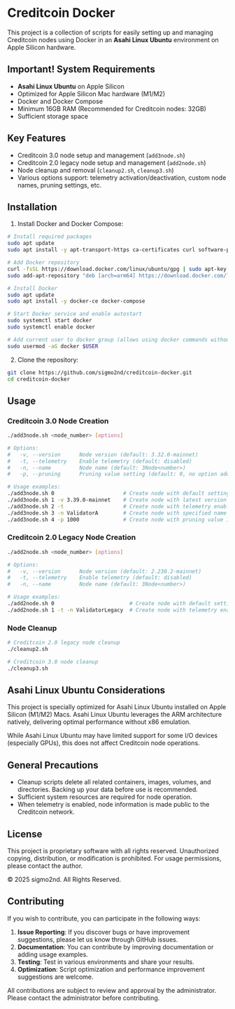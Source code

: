 # Creditcoin Docker

This project is a collection of scripts for easily setting up and managing Creditcoin nodes using Docker in an **Asahi Linux Ubuntu** environment on Apple Silicon hardware.

## Important! System Requirements

- **Asahi Linux Ubuntu** on Apple Silicon
- Optimized for Apple Silicon Mac hardware (M1/M2)
- Docker and Docker Compose
- Minimum 16GB RAM (Recommended for Creditcoin nodes: 32GB)
- Sufficient storage space

## Key Features

- Creditcoin 3.0 node setup and management (`add3node.sh`)
- Creditcoin 2.0 legacy node setup and management (`add2node.sh`)
- Node cleanup and removal (`cleanup2.sh`, `cleanup3.sh`)
- Various options support: telemetry activation/deactivation, custom node names, pruning settings, etc.

## Installation

1. Install Docker and Docker Compose:
```bash
# Install required packages
sudo apt update
sudo apt install -y apt-transport-https ca-certificates curl software-properties-common

# Add Docker repository
curl -fsSL https://download.docker.com/linux/ubuntu/gpg | sudo apt-key add -
sudo add-apt-repository "deb [arch=arm64] https://download.docker.com/linux/ubuntu $(lsb_release -cs) stable"

# Install Docker
sudo apt update
sudo apt install -y docker-ce docker-compose

# Start Docker service and enable autostart
sudo systemctl start docker
sudo systemctl enable docker

# Add current user to docker group (allows using docker commands without sudo)
sudo usermod -aG docker $USER
```

2. Clone the repository:
```bash
git clone https://github.com/sigmo2nd/creditcoin-docker.git
cd creditcoin-docker
```

## Usage

### Creditcoin 3.0 Node Creation

```bash
./add3node.sh <node_number> [options]

# Options:
#   -v, --version      Node version (default: 3.32.0-mainnet)
#   -t, --telemetry    Enable telemetry (default: disabled)
#   -n, --name         Node name (default: 3Node<number>)
#   -p, --pruning      Pruning value setting (default: 0, no option added if 0)

# Usage examples:
./add3node.sh 0                      # Create node with default settings
./add3node.sh 1 -v 3.39.0-mainnet    # Create node with latest version
./add3node.sh 2 -t                   # Create node with telemetry enabled
./add3node.sh 3 -n ValidatorA        # Create node with specified name
./add3node.sh 4 -p 1000              # Create node with pruning value 1000
```

### Creditcoin 2.0 Legacy Node Creation

```bash
./add2node.sh <node_number> [options]

# Options:
#   -v, --version      Node version (default: 2.230.2-mainnet)
#   -t, --telemetry    Enable telemetry (default: disabled)
#   -n, --name         Node name (default: 3Node<number>)

# Usage examples:
./add2node.sh 0                        # Create node with default settings
./add2node.sh 1 -t -n ValidatorLegacy  # Create node with telemetry enabled and specified name
```

### Node Cleanup

```bash
# Creditcoin 2.0 legacy node cleanup
./cleanup2.sh

# Creditcoin 3.0 node cleanup
./cleanup3.sh
```

## Asahi Linux Ubuntu Considerations

This project is specially optimized for Asahi Linux Ubuntu installed on Apple Silicon (M1/M2) Macs. Asahi Linux Ubuntu leverages the ARM architecture natively, delivering optimal performance without x86 emulation.

While Asahi Linux Ubuntu may have limited support for some I/O devices (especially GPUs), this does not affect Creditcoin node operations.

## General Precautions

- Cleanup scripts delete all related containers, images, volumes, and directories. Backing up your data before use is recommended.
- Sufficient system resources are required for node operation.
- When telemetry is enabled, node information is made public to the Creditcoin network.

## License

This project is proprietary software with all rights reserved. Unauthorized copying, distribution, or modification is prohibited. For usage permissions, please contact the author.

© 2025 sigmo2nd. All Rights Reserved.

## Contributing

If you wish to contribute, you can participate in the following ways:

1. **Issue Reporting**: If you discover bugs or have improvement suggestions, please let us know through GitHub issues.
2. **Documentation**: You can contribute by improving documentation or adding usage examples.
3. **Testing**: Test in various environments and share your results.
4. **Optimization**: Script optimization and performance improvement suggestions are welcome.

All contributions are subject to review and approval by the administrator. Please contact the administrator before contributing.
